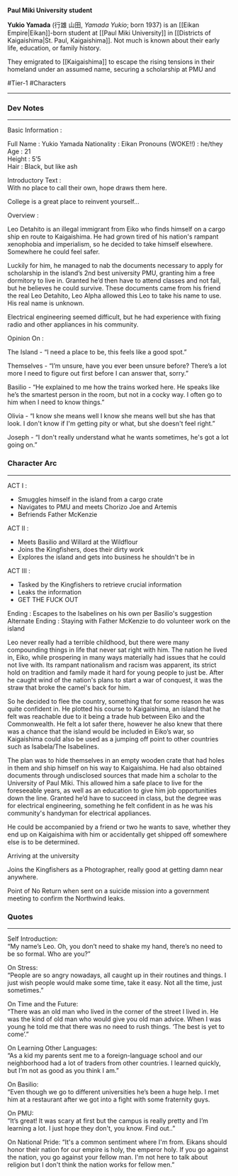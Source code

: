 **Paul Miki University student**

**Yukio Yamada** (行雄 山田, *Yamada Yukio*; born 1937) is an [[Eikan Empire|Eikan]]-born student at [[Paul Miki University]] in [[Districts of Kaigaishima|St. Paul, Kaigaishima]]. Not much is known about their early life, education, or family history.

They emigrated to [[Kaigaishima]] to escape the rising tensions in their homeland under an assumed name, securing a scholarship at PMU and 

#Tier-1 #Characters 

---
### Dev Notes
---
Basic Information :  
  
Full Name : Yukio Yamada
Nationality : Eikan
Pronouns (WOKE!!) : he/they  
Age : 21  
Height : 5’5  
Hair : Black, but like ash  
  
Introductory Text :  
With no place to call their own, hope draws them here.

College is a great place to reinvent yourself…  
  
Overview :  
  
Leo Detahito is an illegal immigrant from Eiko who finds himself on a cargo ship en route to Kaigaishima. He had grown tired of his nation's rampant xenophobia and imperialism, so he decided to take himself elsewhere. Somewhere he could feel safer.  
  
Luckily for him, he managed to nab the documents necessary to apply for scholarship in the island’s 2nd best university PMU, granting him a free dormitory to live in. Granted he’d then have to attend classes and not fail, but he believes he could survive. These documents came from his friend the real Leo Detahito, Leo Alpha allowed this Leo to take his name to use. His real name is unknown.  
  
Electrical engineering seemed difficult, but he had experience with fixing radio and other appliances in his community.  
  
Opinion On : 

  
The Island - “I need a place to be, this feels like a good spot.”

  
Themselves - “I’m unsure, have you ever been unsure before? There’s a lot more I need to figure out first before I can answer that, sorry.”

  
Basilio - “He explained to me how the trains worked here. He speaks like he’s the smartest person in the room, but not in a cocky way. I often go to him when I need to know things.”

  
Olivia - “I know she means well I know she means well but she has that look. I don't know if I'm getting pity or what, but she doesn't feel right.”
  
Joseph - “I don't really understand what he wants sometimes, he's got a lot going on.”  
  
### Character Arc
---
ACT I :  
- Smuggles himself in the island from a cargo crate  
- Navigates to PMU and meets Chorizo Joe and Artemis  
- Befriends Father McKenzie  
  
ACT II :  
- Meets Basilio and Willard at the Wildflour  
- Joins the Kingfishers, does their dirty work  
- Explores the island and gets into business he shouldn't be in  
  
ACT III :  
- Tasked by the Kingfishers to retrieve crucial information  
- Leaks the information  
- GET THE FUCK OUT  
  
Ending : Escapes to the Isabelines on his own per Basilio's suggestion  
Alternate Ending : Staying with Father McKenzie to do volunteer work on the island
  
Leo never really had a terrible childhood, but there were many compounding things in life that never sat right with him. The nation he lived in, Eiko, while prospering in many ways materially had issues that he could not live with. Its rampant nationalism and racism was apparent, its strict hold on tradition and family made it hard for young people to just be. After he caught wind of the nation's plans to start a war of conquest, it was the straw that broke the camel's back for him.  
  
So he decided to flee the country, something that for some reason he was quite confident in. He plotted his course to Kaigaishima, an island that he felt was reachable due to it being a trade hub between Eiko and the Commonwealth. He felt a lot safer there, however he also knew that there was a chance that the island would be included in Eiko’s war, so Kaigaishima could also be used as a jumping off point to other countries such as Isabela/The Isabelines.  
  
The plan was to hide themselves in an empty wooden crate that had holes in them and ship himself on his way to Kaigaishima. He had also obtained documents through undisclosed sources that made him a scholar to the University of Paul Miki. This allowed him a safe place to live for the foreseeable years, as well as an education to give him job opportunities down the line. Granted he’d have to succeed in class, but the degree was for electrical engineering, something he felt confident in as he was his community's handyman for electrical appliances.  
  

He could be accompanied by a friend or two he wants to save, whether they end up on Kaigaishima with him or accidentally get shipped off somewhere else is to be determined.  
  
Arriving at the university  
  

Joins the Kingfishers as a Photographer, really good at getting damn near anywhere.

Point of No Return when sent on a suicide mission into a government meeting to confirm the Northwind leaks.

### Quotes
---
Self Introduction:  
“My name’s Leo. Oh, you don’t need to shake my hand, there’s no need to be so formal. Who are you?”  
  
On Stress:  
“People are so angry nowadays, all caught up in their routines and things. I just wish people would make some time, take it easy. Not all the time, just sometimes.”  
  
On Time and the Future:  
“There was an old man who lived in the corner of the street I lived in. He was the kind of old man who would give you old man advice. When I was young he told me that there was no need to rush things. ‘The best is yet to come’.”  
  
On Learning Other Languages:  
“As a kid my parents sent me to a foreign-language school and our neighborhood had a lot of traders from other countries. I learned quickly, but I’m not as good as you think I am.”  
  
On Basilio:  
“Even though we go to different universities he’s been a huge help. I met him at a restaurant after we got into a fight with some fraternity guys.

  
On PMU:  
“It’s great! It was scary at first but the campus is really pretty and I’m learning a lot. I just hope they don't, you know. Find out..”

On National Pride:
“It's a common sentiment where I'm from. Eikans should honor their nation for our empire is holy, the emperor holy. If you go against the nation, you go against your fellow man. I'm not here to talk about religion but I don't think the nation works for fellow men.”